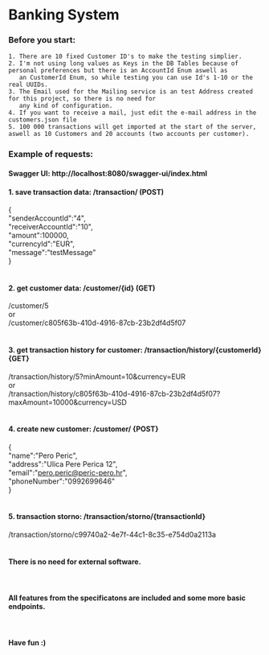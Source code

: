 # Banking System 

### Before you start: 
    1. There are 10 fixed Customer ID's to make the testing simplier.
    2. I'm not using long values as Keys in the DB Tables because of personal preferences but there is an AccountId Enum aswell as 
       an CustomerId Enum, so while testing you can use Id's 1-10 or the real UUIDs.
    3. The Email used for the Mailing service is an test Address created for this project, so there is no need for 
       any kind of configuration. 
    4. If you want to receive a mail, just edit the e-mail address in the customers.json file
    5. 100 000 transactions will get imported at the start of the server, aswell as 10 Customers and 20 accounts (two accounts per customer).
    

### Example of requests:

#### Swagger UI: http://localhost:8080/swagger-ui/index.html

#### 1. save transaction data: /transaction/ (POST)

{<br>
    "senderAccountId":"4", <br>
    "receiverAccountId":"10",<br>
    "amount":100000,<br>
    "currencyId":"EUR",<br>
    "message":"testMessage"<br>
}<br>
<br>
 #### 2. get customer data: /customer/{id} (GET)
 /customer/5 <br>
 or <br>
 /customer/c805f63b-410d-4916-87cb-23b2df4d5f07
 <br>
 <br>
 #### 3. get transaction history for customer: /transaction/history/{customerId} {GET}
 /transaction/history/5?minAmount=10&currency=EUR <br>
 or <br>
 /transaction/history/c805f63b-410d-4916-87cb-23b2df4d5f07?maxAmount=10000&currency=USD
<br>
<br>
 #### 4. create new customer: /customer/ {POST}
 {<br>
    "name":"Pero Peric", <br>
    "address":"Ulica Pere Perica 12", <br>
    "email":"pero.peric@peric-pero.hr", <br>
    "phoneNumber":"0992699646" <br>
 }<br>
<br>
#### 5. transaction storno: /transaction/storno/{transactionId}
/transaction/storno/c99740a2-4e7f-44c1-8c35-e754d0a2113a
<br>
<br>
#### There is no need for external software.
<br>

#### All features from the specificatons are included and some more basic endpoints.
<br>

#### Have fun :)
    
